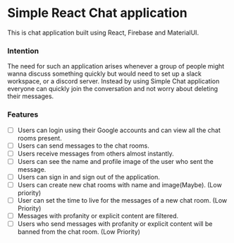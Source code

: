 # Simple React Chat application

This is chat application built using React, Firebase and MaterialUI.

### Intention

The need for such an application arises whenever a group of people might wanna discuss something quickly but would need to set up a slack workspace, or a discord server.
Instead by using Simple Chat application everyone can quickly join the conversation and not worry about deleting their messages.

### Features

- [ ] Users can login using their Google accounts and can view all the chat rooms present.
- [ ] Users can send messages to the chat rooms.
- [ ] Users receive messages from others almost instantly.
- [ ] Users can see the name and profile image of the user who sent the message.
- [ ] Users can sign in and sign out of the application.
- [ ] Users can create new chat rooms with name and image(Maybe). (Low priority)
- [ ] User can set the time to live for the messages of a new chat room. (Low Priority)
- [ ] Messages with profanity or explicit content are filtered.
- [ ] Users who send messages with profanity or explicit content will be banned from the chat room. (Low Priority)
